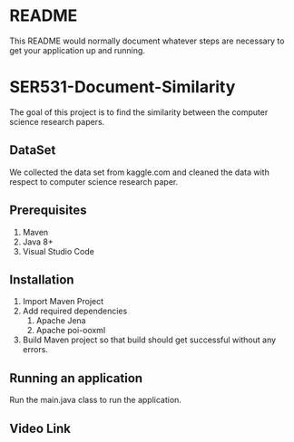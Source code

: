 # README #

This README would normally document whatever steps are necessary to get your application up and running.

# SER531-Document-Similarity
 
The goal of this project is to find the similarity between the computer science research papers.

## DataSet

We collected the data set from kaggle.com and cleaned the data with respect to computer science research paper.

## Prerequisites

1. Maven
2. Java 8+
3. Visual Studio Code

## Installation

1. Import Maven Project
2. Add required dependencies
    1. Apache Jena
    2. Apache poi-ooxml
3. Build Maven project so that build should get successful without any errors.

## Running an application

Run the main.java class to run the application.

## Video Link
